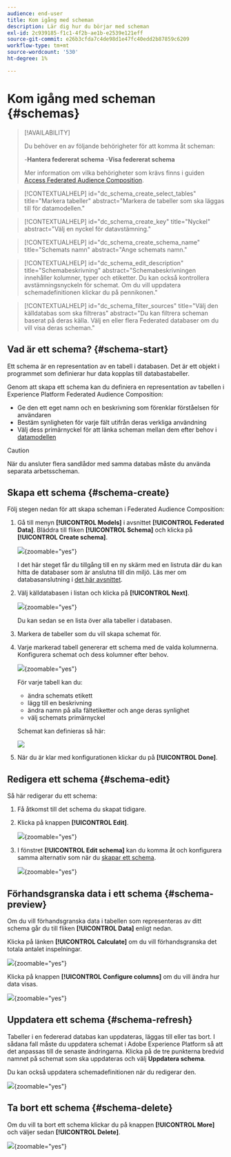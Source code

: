 ```yaml
---
audience: end-user
title: Kom igång med scheman
description: Lär dig hur du börjar med scheman
exl-id: 2c939185-f1c1-4f2b-ae1b-e2539e121eff
source-git-commit: e26b3cfda7c4de98d1e47fc40edd2b87859c6209
workflow-type: tm+mt
source-wordcount: '530'
ht-degree: 1%

---
```


# Kom igång med scheman {#schemas}

>[!AVAILABILITY]
>
>Du behöver en av följande behörigheter för att komma åt scheman:
>
>-**Hantera federerat schema**
>-**Visa federerat schema**
>
>Mer information om vilka behörigheter som krävs finns i guiden [Access Federated Audience Composition](/help/start/feature-access.md).

>[!CONTEXTUALHELP]
>id="dc_schema_create_select_tables"
>title="Markera tabeller"
>abstract="Markera de tabeller som ska läggas till för datamodellen."

>[!CONTEXTUALHELP]
>id="dc_schema_create_key"
>title="Nyckel"
>abstract="Välj en nyckel för datavstämning."

>[!CONTEXTUALHELP]
>id="dc_schema_create_schema_name"
>title="Schemats namn"
>abstract="Ange schemats namn."


>[!CONTEXTUALHELP]
>id="dc_schema_edit_description"
>title="Schemabeskrivning"
>abstract="Schemabeskrivningen innehåller kolumner, typer och etiketter. Du kan också kontrollera avstämningsnyckeln för schemat. Om du vill uppdatera schemadefinitionen klickar du på pennikonen."

>[!CONTEXTUALHELP]
>id="dc_schema_filter_sources"
>title="Välj den källdatabas som ska filtreras"
>abstract="Du kan filtrera scheman baserat på deras källa. Välj en eller flera Federated databaser om du vill visa deras scheman."

## Vad är ett schema? {#schema-start}

Ett schema är en representation av en tabell i databasen. Det är ett objekt i programmet som definierar hur data kopplas till databastabeller.

Genom att skapa ett schema kan du definiera en representation av tabellen i Experience Platform Federated Audience Composition:

* Ge den ett eget namn och en beskrivning som förenklar förståelsen för användaren
* Bestäm synligheten för varje fält utifrån deras verkliga användning
* Välj dess primärnyckel för att länka scheman mellan dem efter behov i [datamodellen](../data-management/gs-models.md#data-model-start)

>[!CAUTION]
>
>När du ansluter flera sandlådor med samma databas måste du använda separata arbetsscheman.
>

## Skapa ett schema {#schema-create}

Följ stegen nedan för att skapa scheman i Federated Audience Composition:

1. Gå till menyn **[!UICONTROL Models]** i avsnittet **[!UICONTROL Federated Data]**. Bläddra till fliken **[!UICONTROL Schema]** och klicka på **[!UICONTROL Create schema]**.

   ![](assets/schema_create.png){zoomable="yes"}

   I det här steget får du tillgång till en ny skärm med en listruta där du kan hitta de databaser som är anslutna till din miljö. Läs mer om databasanslutning i [det här avsnittet](../connections/connections.md#connections-fdb).

1. Välj källdatabasen i listan och klicka på **[!UICONTROL Next]**.

   ![](assets/schema_tables.png){zoomable="yes"}

   Du kan sedan se en lista över alla tabeller i databasen.

1. Markera de tabeller som du vill skapa schemat för.

1. Varje markerad tabell genererar ett schema med de valda kolumnerna. Konfigurera schemat och dess kolumner efter behov.

   ![](assets/schema_fields.png){zoomable="yes"}

   För varje tabell kan du:

   * ändra schemats etikett
   * lägg till en beskrivning
   * ändra namn på alla fältetiketter och ange deras synlighet
   * välj schemats primärnyckel

   Schemat kan definieras så här:

   ![](assets/schema_example.png)

1. När du är klar med konfigurationen klickar du på **[!UICONTROL Done]**.

## Redigera ett schema {#schema-edit}

Så här redigerar du ett schema:

1. Få åtkomst till det schema du skapat tidigare.

1. Klicka på knappen **[!UICONTROL Edit]**.

   ![](assets/schema_edit.png){zoomable="yes"}

1. I fönstret **[!UICONTROL Edit schema]** kan du komma åt och konfigurera samma alternativ som när du [skapar ett schema](#schema-create).

   ![](assets/schema_edit_orders.png){zoomable="yes"}

## Förhandsgranska data i ett schema {#schema-preview}

Om du vill förhandsgranska data i tabellen som representeras av ditt schema går du till fliken **[!UICONTROL Data]** enligt nedan.

Klicka på länken **[!UICONTROL Calculate]** om du vill förhandsgranska det totala antalet inspelningar.

![](assets/schema_data.png){zoomable="yes"}

Klicka på knappen **[!UICONTROL Configure columns]** om du vill ändra hur data visas.

![](assets/schema_columns.png){zoomable="yes"}

## Uppdatera ett schema {#schema-refresh}

Tabeller i en federerad databas kan uppdateras, läggas till eller tas bort. I sådana fall måste du uppdatera schemat i Adobe Experience Platform så att det anpassas till de senaste ändringarna. Klicka på de tre punkterna bredvid namnet på schemat som ska uppdateras och välj **Uppdatera schema**.

Du kan också uppdatera schemadefinitionen när du redigerar den.

![](assets/schema_refresh.png){zoomable="yes"}


## Ta bort ett schema {#schema-delete}

Om du vill ta bort ett schema klickar du på knappen **[!UICONTROL More]** och väljer sedan **[!UICONTROL Delete]**.

![](assets/schema_delete.png){zoomable="yes"}
